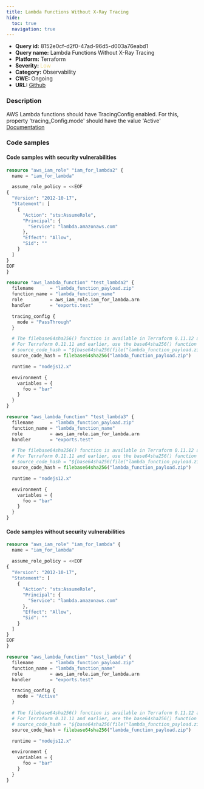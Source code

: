 ```yaml
---
title: Lambda Functions Without X-Ray Tracing
hide:
  toc: true
  navigation: true
---
```


<style>
  .highlight .hll {
    background-color: #ff171742;
  }
  .md-content {
    max-width: 1100px;
    margin: 0 auto;
  }
</style>

-   **Query id:** 8152e0cf-d2f0-47ad-96d5-d003a76eabd1
-   **Query name:** Lambda Functions Without X-Ray Tracing
-   **Platform:** Terraform
-   **Severity:** <span style="color:#edd57e">Low</span>
-   **Category:** Observability
-   **CWE:** Ongoing
-   **URL:** [Github](https://github.com/Checkmarx/kics/tree/master/assets/queries/terraform/aws/lambda_functions_without_x-ray_tracing)

### Description
AWS Lambda functions should have TracingConfig enabled. For this, property 'tracing_Config.mode' should have the value 'Active'<br>
[Documentation](https://registry.terraform.io/providers/hashicorp/aws/latest/docs/resources/lambda_function#tracing_config)

### Code samples
#### Code samples with security vulnerabilities
```tf title="Positive test num. 1 - tf file" hl_lines="28 45"
resource "aws_iam_role" "iam_for_lambda2" {
  name = "iam_for_lambda"

  assume_role_policy = <<EOF
{
  "Version": "2012-10-17",
  "Statement": [
    {
      "Action": "sts:AssumeRole",
      "Principal": {
        "Service": "lambda.amazonaws.com"
      },
      "Effect": "Allow",
      "Sid": ""
    }
  ]
}
EOF
}

resource "aws_lambda_function" "test_lambda2" {
  filename      = "lambda_function_payload.zip"
  function_name = "lambda_function_name"
  role          = aws_iam_role.iam_for_lambda.arn
  handler       = "exports.test"

  tracing_config {
    mode = "PassThrough"
  }

  # The filebase64sha256() function is available in Terraform 0.11.12 and later
  # For Terraform 0.11.11 and earlier, use the base64sha256() function and the file() function:
  # source_code_hash = "${base64sha256(file("lambda_function_payload.zip"))}"
  source_code_hash = filebase64sha256("lambda_function_payload.zip")

  runtime = "nodejs12.x"

  environment {
    variables = {
      foo = "bar"
    }
  }
}

resource "aws_lambda_function" "test_lambda3" {
  filename      = "lambda_function_payload.zip"
  function_name = "lambda_function_name"
  role          = aws_iam_role.iam_for_lambda.arn
  handler       = "exports.test"

  # The filebase64sha256() function is available in Terraform 0.11.12 and later
  # For Terraform 0.11.11 and earlier, use the base64sha256() function and the file() function:
  # source_code_hash = "${base64sha256(file("lambda_function_payload.zip"))}"
  source_code_hash = filebase64sha256("lambda_function_payload.zip")

  runtime = "nodejs12.x"

  environment {
    variables = {
      foo = "bar"
    }
  }
}


```


#### Code samples without security vulnerabilities
```tf title="Negative test num. 1 - tf file"
resource "aws_iam_role" "iam_for_lambda" {
  name = "iam_for_lambda"

  assume_role_policy = <<EOF
{
  "Version": "2012-10-17",
  "Statement": [
    {
      "Action": "sts:AssumeRole",
      "Principal": {
        "Service": "lambda.amazonaws.com"
      },
      "Effect": "Allow",
      "Sid": ""
    }
  ]
}
EOF
}

resource "aws_lambda_function" "test_lambda" {
  filename      = "lambda_function_payload.zip"
  function_name = "lambda_function_name"
  role          = aws_iam_role.iam_for_lambda.arn
  handler       = "exports.test"

  tracing_config {
    mode = "Active"
  }

  # The filebase64sha256() function is available in Terraform 0.11.12 and later
  # For Terraform 0.11.11 and earlier, use the base64sha256() function and the file() function:
  # source_code_hash = "${base64sha256(file("lambda_function_payload.zip"))}"
  source_code_hash = filebase64sha256("lambda_function_payload.zip")

  runtime = "nodejs12.x"

  environment {
    variables = {
      foo = "bar"
    }
  }
}

```
